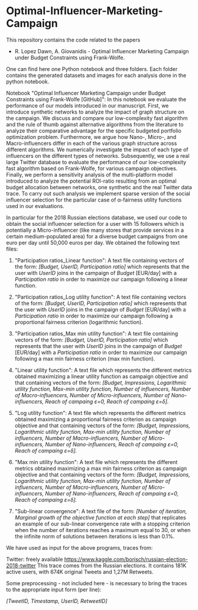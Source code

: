 # Optimal-Influencer-Marketing-Campaign
This repository contains the code related to the papers

- R. Lopez Dawn, A. Giovanidis - Optimal Influencer Marketing Campaign under Budget Constraints using Frank-Wolfe.

One can find here one Python notebook and three folders. Each folder contains the generated datasets and images for each analysis done in the python notebook.

Notebook "Optimal Influencer Marketing Campaign under Budget Constraints using Frank-Wolfe [GitHub]": In this notebook we evaluate the performance of our models introduced in our manuscript. First, we introduce synthetic networks to analyze the impact of graph structure on the campaign. We discuss and compare our low-complexity fast algorithm and the rule of thumb against alternative algorithms from the literature to analyze their comparative advantage for the specific budgeted portfolio optimization problem. Furthermore, we argue how Nano-, Micro-, and Macro-influencers differ in each of the various graph structure across different algorithms. We numerically investigate the impact of each type of influencers on the different types of networks. Subsequently, we use a real large Twitter database to evaluate the performance of our low-complexity fast algorithm based on Frank-Wolfe, for various campaign objectives. Finally, we perform a sensitivity analysis of the multi-platform model introduced to analyze the potential ROI-ratio resulting from an optimal budget allocation between  networks, one synthetic and the real Twitter data trace. To carry out such  analysis we implement sparse version of the social influencer selection for the particular case of α-fairness utility functions used in our evaluations.

In particular for the 2018 Russian elections database, we used our code to obtain the social influencer selection for a user with 15 followers which is potentially a Micro-influencer (like many stores that provide services in a certain medium-populated area) for a diverse budget campaigns from one euro per day until 50,000 euros per day. We obtained the following text files:

1. "Participation ratios_Linear function": A text file containing vectors of the form: _[Budget, UserID, Participation ratio]_ which represents that the user with  _UserID_ joins in the campaign of _Budget_ [EUR/day] with a _Participation ratio_ in order to maximize our campaign following a linear function.

2. "Participation ratios_Log utility function": A text file containing vectors of the form: _[Budget, UserID, Participation ratio]_ which represents that the user with  _UserID_ joins in the campaign of _Budget_ [EUR/day] with a _Participation ratio_ in order to maximize our campaign following a proportional fairness criterion (logarithmic function).

3. "Participation ratios_Max min utility function": A text file containing vectors of the form: _[Budget, UserID, Participation ratio]_ which represents that the user with  _UserID_ joins in the campaign of _Budget_ [EUR/day] with a _Participation ratio_  in order to maximize our campaign following a max min fairness criterion (max min function).

4. "Linear utility function":  A text file which represents the different metrics obtained maximizing a linear utility function as campaign objective and that containing vectors of the form: _[Budget, Impressions, Logarithmic utility function, Max-min utility function, Number of influencers, Number of Macro-influencers, Number of Micro-influencers, Number of Nano-influencers, Reach of campaing ε=0, Reach of campaing ε=δ]._ 

5. "Log utility function":  A text file which represents the different metrics obtained maximizing a proportional fairness criterion as campaign objective and that containing vectors of the form: _[Budget, Impressions, Logarithmic utility function, Max-min utility function, Number of influencers, Number of Macro-influencers, Number of Micro-influencers, Number of Nano-influencers, Reach of campaing ε=0, Reach of campaing ε=δ]._ 


6. "Max min utility function": A text file which represents the different metrics obtained maximizing a max min fairness criterion as campaign objective and that containing vectors of the form: _[Budget, Impressions, Logarithmic utility function, Max-min utility function, Number of influencers, Number of Macro-influencers, Number of Micro-influencers, Number of Nano-influencers, Reach of campaing ε=0, Reach of campaing ε=δ]._ 

7. "Sub-linear convergence": A text file of the form: _[Number of iteration, Marginal growth of the objective function at each step]_ that replicates an example of our sub-linear convergence rate with a stopping criterion when the number of iterations reaches a maximum equal to 30, or when the infinite norm of solutions between iterations is less than 0.1\%.

We have used as input for the above programs, traces from:

Twitter: freely available https://www.kaggle.com/borisch/russian-election-2018-twitter This trace comes from the Russian elections. It contains 181K active users, with 674K original Tweets and 1,27M Retweets.

Some preprocessing - not included here - is necessary to bring the traces to the appropriate input form (per line):

_[TweetID, Timestamp, UserID, RetweetID]_
